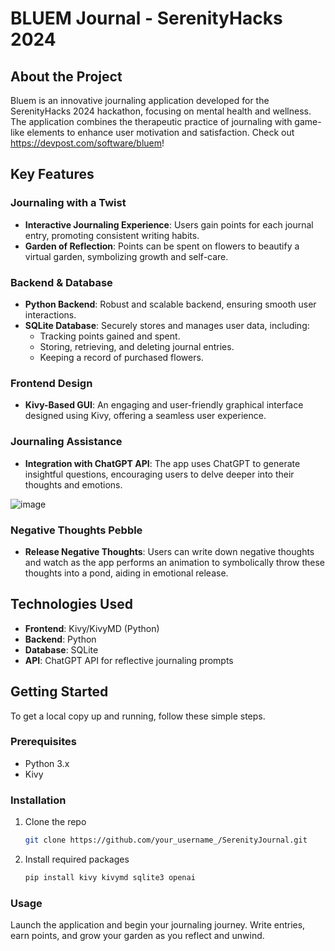 # BLUEM Journal - SerenityHacks 2024

## About the Project
Bluem is an innovative journaling application developed for the SerenityHacks 2024 hackathon, focusing on mental health and wellness. The application combines the therapeutic practice of journaling with game-like elements to enhance user motivation and satisfaction. Check out https://devpost.com/software/bluem!

## Key Features

### Journaling with a Twist
- **Interactive Journaling Experience**: Users gain points for each journal entry, promoting consistent writing habits.
- **Garden of Reflection**: Points can be spent on flowers to beautify a virtual garden, symbolizing growth and self-care.

### Backend & Database
- **Python Backend**: Robust and scalable backend, ensuring smooth user interactions.
- **SQLite Database**: Securely stores and manages user data, including:
  - Tracking points gained and spent.
  - Storing, retrieving, and deleting journal entries.
  - Keeping a record of purchased flowers.

### Frontend Design
- **Kivy-Based GUI**: An engaging and user-friendly graphical interface designed using Kivy, offering a seamless user experience.

### Journaling Assistance
- **Integration with ChatGPT API**: The app uses ChatGPT to generate insightful questions, encouraging users to delve deeper into their thoughts and emotions.

![image](https://github.com/JasonQuantrill/Journal/assets/91751222/a178dcd1-44dc-43ca-a9c1-2b584da2e661)


### Negative Thoughts Pebble
- **Release Negative Thoughts**: Users can write down negative thoughts and watch as the app performs an animation to symbolically throw these thoughts into a pond, aiding in emotional release.

## Technologies Used
- **Frontend**: Kivy/KivyMD (Python)
- **Backend**: Python
- **Database**: SQLite
- **API**: ChatGPT API for reflective journaling prompts

## Getting Started
To get a local copy up and running, follow these simple steps.

### Prerequisites
- Python 3.x
- Kivy

### Installation
1. Clone the repo
   ```sh
   git clone https://github.com/your_username_/SerenityJournal.git
   ```
2. Install required packages
   ```sh
   pip install kivy kivymd sqlite3 openai
   ```

### Usage
Launch the application and begin your journaling journey. Write entries, earn points, and grow your garden as you reflect and unwind.
